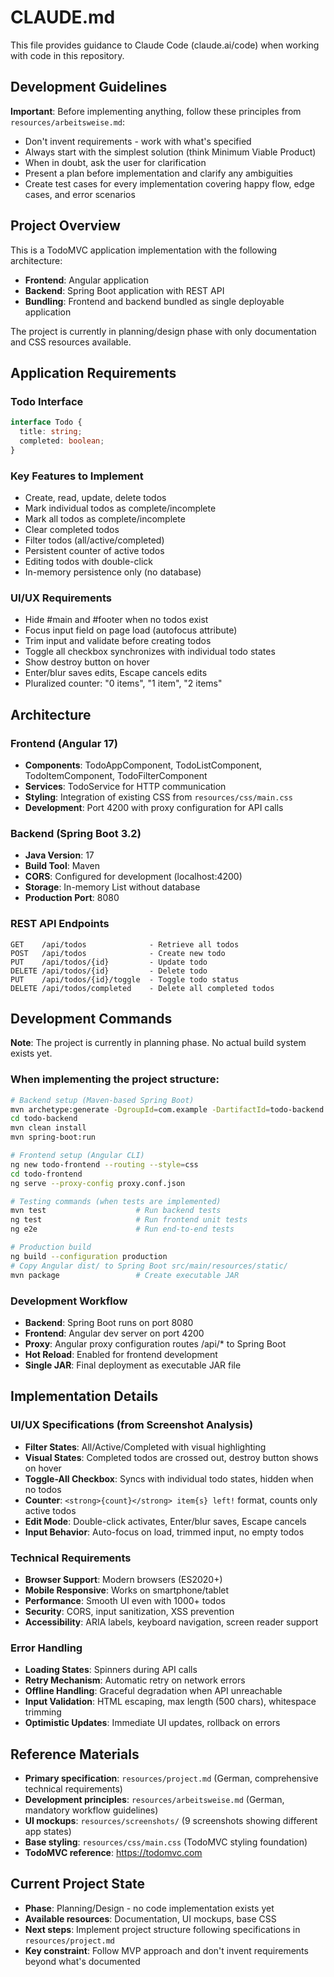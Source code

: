 # CLAUDE.md

This file provides guidance to Claude Code (claude.ai/code) when working with code in this repository.

## Development Guidelines

**Important**: Before implementing anything, follow these principles from `resources/arbeitsweise.md`:
- Don't invent requirements - work with what's specified
- Always start with the simplest solution (think Minimum Viable Product)
- When in doubt, ask the user for clarification
- Present a plan before implementation and clarify any ambiguities
- Create test cases for every implementation covering happy flow, edge cases, and error scenarios

## Project Overview

This is a TodoMVC application implementation with the following architecture:
- **Frontend**: Angular application
- **Backend**: Spring Boot application with REST API
- **Bundling**: Frontend and backend bundled as single deployable application

The project is currently in planning/design phase with only documentation and CSS resources available.

## Application Requirements

### Todo Interface
```typescript
interface Todo {
  title: string;
  completed: boolean;
}
```

### Key Features to Implement
- Create, read, update, delete todos
- Mark individual todos as complete/incomplete
- Mark all todos as complete/incomplete
- Clear completed todos
- Filter todos (all/active/completed)
- Persistent counter of active todos
- Editing todos with double-click
- In-memory persistence only (no database)

### UI/UX Requirements
- Hide #main and #footer when no todos exist
- Focus input field on page load (autofocus attribute)
- Trim input and validate before creating todos
- Toggle all checkbox synchronizes with individual todo states
- Show destroy button on hover
- Enter/blur saves edits, Escape cancels edits
- Pluralized counter: "0 items", "1 item", "2 items"

## Architecture

### Frontend (Angular 17)
- **Components**: TodoAppComponent, TodoListComponent, TodoItemComponent, TodoFilterComponent
- **Services**: TodoService for HTTP communication
- **Styling**: Integration of existing CSS from `resources/css/main.css`
- **Development**: Port 4200 with proxy configuration for API calls

### Backend (Spring Boot 3.2)
- **Java Version**: 17
- **Build Tool**: Maven
- **CORS**: Configured for development (localhost:4200)
- **Storage**: In-memory List<Todo> without database
- **Production Port**: 8080

### REST API Endpoints
```
GET    /api/todos              - Retrieve all todos
POST   /api/todos              - Create new todo
PUT    /api/todos/{id}         - Update todo
DELETE /api/todos/{id}         - Delete todo
PUT    /api/todos/{id}/toggle  - Toggle todo status
DELETE /api/todos/completed    - Delete all completed todos
```

## Development Commands

**Note**: The project is currently in planning phase. No actual build system exists yet.

### When implementing the project structure:
```bash
# Backend setup (Maven-based Spring Boot)
mvn archetype:generate -DgroupId=com.example -DartifactId=todo-backend -DarchetypeArtifactId=maven-archetype-quickstart
cd todo-backend
mvn clean install
mvn spring-boot:run

# Frontend setup (Angular CLI)
ng new todo-frontend --routing --style=css
cd todo-frontend
ng serve --proxy-config proxy.conf.json

# Testing commands (when tests are implemented)
mvn test                    # Run backend tests
ng test                     # Run frontend unit tests
ng e2e                      # Run end-to-end tests

# Production build
ng build --configuration production
# Copy Angular dist/ to Spring Boot src/main/resources/static/
mvn package                 # Create executable JAR
```

### Development Workflow
- **Backend**: Spring Boot runs on port 8080
- **Frontend**: Angular dev server on port 4200 
- **Proxy**: Angular proxy configuration routes /api/* to Spring Boot
- **Hot Reload**: Enabled for frontend development
- **Single JAR**: Final deployment as executable JAR file

## Implementation Details

### UI/UX Specifications (from Screenshot Analysis)
- **Filter States**: All/Active/Completed with visual highlighting
- **Visual States**: Completed todos are crossed out, destroy button shows on hover
- **Toggle-All Checkbox**: Syncs with individual todo states, hidden when no todos
- **Counter**: `<strong>{count}</strong> item{s} left!` format, counts only active todos
- **Edit Mode**: Double-click activates, Enter/blur saves, Escape cancels
- **Input Behavior**: Auto-focus on load, trimmed input, no empty todos

### Technical Requirements
- **Browser Support**: Modern browsers (ES2020+)
- **Mobile Responsive**: Works on smartphone/tablet
- **Performance**: Smooth UI even with 1000+ todos
- **Security**: CORS, input sanitization, XSS prevention
- **Accessibility**: ARIA labels, keyboard navigation, screen reader support

### Error Handling
- **Loading States**: Spinners during API calls
- **Retry Mechanism**: Automatic retry on network errors
- **Offline Handling**: Graceful degradation when API unreachable
- **Input Validation**: HTML escaping, max length (500 chars), whitespace trimming
- **Optimistic Updates**: Immediate UI updates, rollback on errors

## Reference Materials

- **Primary specification**: `resources/project.md` (German, comprehensive technical requirements)
- **Development principles**: `resources/arbeitsweise.md` (German, mandatory workflow guidelines)
- **UI mockups**: `resources/screenshots/` (9 screenshots showing different app states)  
- **Base styling**: `resources/css/main.css` (TodoMVC styling foundation)
- **TodoMVC reference**: <https://todomvc.com>

## Current Project State

- **Phase**: Planning/Design - no code implementation exists yet
- **Available resources**: Documentation, UI mockups, base CSS
- **Next steps**: Implement project structure following specifications in `resources/project.md`
- **Key constraint**: Follow MVP approach and don't invent requirements beyond what's documented